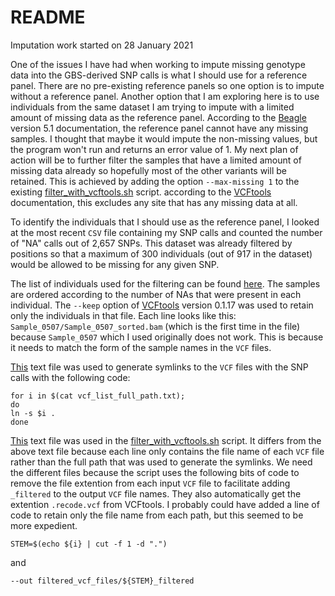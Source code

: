 # README
Imputation work started on 28 January 2021

One of the issues I have had when working to impute missing genotype data into the GBS-derived SNP calls is what I should use for a reference panel. There are no pre-existing reference panels so one option is to impute without a reference panel. Another option that I am exploring here is to use individuals from the same dataset I am trying to impute with a limited amount of missing data as the reference panel. According to the [Beagle](https://faculty.washington.edu/browning/beagle/beagle_5.1_08Nov19.pdf) version 5.1 documentation, the reference panel cannot have any missing samples. I thought that maybe it would impute the non-missing values, but the program won't run and returns an error value of 1. My next plan of action will be to further filter the samples that have a limited amount of missing data already so hopefully most of the other variants will be retained. This is achieved by adding the option ```--max-missing 1``` to the existing [filter_with_vcftools.sh](filter_with_vcftools.sh) script. according to the [VCFtools](http://vcftools.sourceforge.net/index.html) documentation, this excludes any site that has any missing data at all. 

To identify the individuals that I should use as the reference panel, I looked at the most recent ```CSV``` file containing my SNP calls and counted the number of "NA" calls out of 2,657 SNPs. This dataset was already filtered by positions so that a maximum of 300 individuals (out of 917 in the dataset) would be allowed to be missing for any given SNP.

The list of individuals used for the filtering can be found [here](samples_to_keep_for_ref_panel_fewer_than_200_missing.txt). The samples are ordered according to the number of NAs that were present in each individual. The ```--keep``` option of [VCFtools](http://vcftools.sourceforge.net/index.html) version 0.1.17 was used to retain only the individuals in that file. Each line looks like this: ```Sample_0507/Sample_0507_sorted.bam``` (which is the first time in the file) because ```Sample_0507``` which I used originally does not work. This is because it needs to match the form of the sample names in the ```VCF``` files.

[This](vcf_list_full_path.txt) text file was used to generate symlinks to the ```VCF``` files with the SNP calls with the following code:
```
for i in $(cat vcf_list_full_path.txt); 
do 
ln -s $i .
done
```

[This](vcf_list_short.txt) text file was used in the [filter_with_vcftools.sh](filter_with_vcftools.sh) script. It differs from the above text file because each line only contains the file name of each ```VCF``` file rather than the full path that was used to generate the symlinks. We need the different files because the script uses the following bits of code to remove the file extention from each input ```VCF``` file to facilitate adding ```_filtered``` to the output ```VCF``` file names. They also automatically get the extention ```.recode.vcf``` from VCFtools. I probably could have added a line of code to retain only the file name from each path, but this seemed to be more expedient.
```
STEM=$(echo ${i} | cut -f 1 -d ".")
```
and
```
--out filtered_vcf_files/${STEM}_filtered
```
